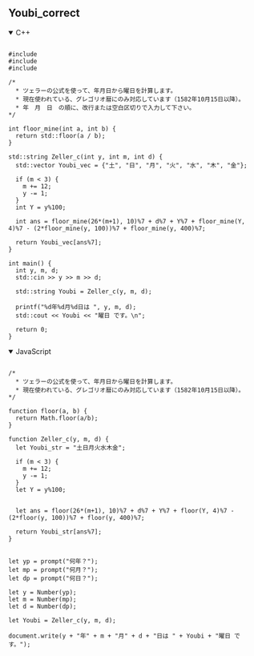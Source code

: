 ## Youbi_correct

<details open>
<summary>C++</summary>

<pre><code>
#include <iostream>
#include <vector>
#include <math.h>

/*
  * ツェラーの公式を使って、年月日から曜日を計算します。
  * 現在使われている、グレゴリオ暦にのみ対応しています（1582年10月15日以降）。
  * 年　月　日　の順に、改行または空白区切りで入力して下さい。
*/

int floor_mine(int a, int b) {
  return std::floor(a / b);
}

std::string Zeller_c(int y, int m, int d) {
  std::vector<std::string> Youbi_vec = {"土", "日", "月", "火", "水", "木", "金"};

  if (m < 3) {
    m += 12;
    y -= 1;
  }
  int Y = y%100;

  int ans = floor_mine(26*(m+1), 10)%7 + d%7 + Y%7 + floor_mine(Y, 4)%7 - (2*floor_mine(y, 100))%7 + floor_mine(y, 400)%7;

  return Youbi_vec[ans%7];
}

int main() {
  int y, m, d;
  std::cin >> y >> m >> d;

  std::string Youbi = Zeller_c(y, m, d);

  printf("%d年%d月%d日は ", y, m, d);
  std::cout << Youbi << "曜日 です。\n";

  return 0;
}
</code></pre>
</details>

<details open>
<summary>JavaScript</summary>

<pre><code>
/*
  * ツェラーの公式を使って、年月日から曜日を計算します。
  * 現在使われている、グレゴリオ暦にのみ対応しています（1582年10月15日以降）。
*/

function floor(a, b) {
  return Math.floor(a/b);
}

function Zeller_c(y, m, d) {
  let Youbi_str = "土日月火水木金";
  
  if (m < 3) {
    m += 12;
    y -= 1;
  }
  let Y = y%100;
  
  
  let ans = floor(26*(m+1), 10)%7 + d%7 + Y%7 + floor(Y, 4)%7 - (2*floor(y, 100))%7 + floor(y, 400)%7;
  
  return Youbi_str[ans%7];
}


let yp = prompt("何年？");
let mp = prompt("何月？");
let dp = prompt("何日？");

let y = Number(yp);
let m = Number(mp);
let d = Number(dp);

let Youbi = Zeller_c(y, m, d);

document.write(y + "年" + m + "月" + d + "日は " + Youbi + "曜日 です。");
</code></pre>
</details>

